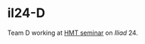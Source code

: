 # il24-D

Team D working at [HMT seminar](http://homermultitext.github.io/summerseminar2016/) on *Iliad* 24.
